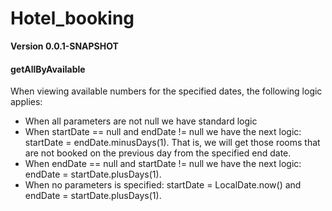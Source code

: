 # Hotel_booking

**Version 0.0.1-SNAPSHOT**

#### getAllByAvailable
When viewing available numbers for the specified dates, the following logic applies:
- When all parameters are not null we have standard logic
- When startDate == null and endDate != null we have the next logic: startDate = endDate.minusDays(1).
That is, we will get those rooms that are not booked on the previous day from the specified end date.
- When endDate == null and startDate != null we have the next logic: endDate = startDate.plusDays(1).
- When no parameters is specified: startDate = LocalDate.now() and endDate = startDate.plusDays(1).


